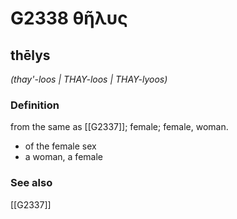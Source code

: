 # G2338 θῆλυς

## thēlys

_(thay'-loos | THAY-loos | THAY-lyoos)_

### Definition

from the same as [[G2337]]; female; female, woman.

- of the female sex
- a woman, a female

### See also

[[G2337]]

